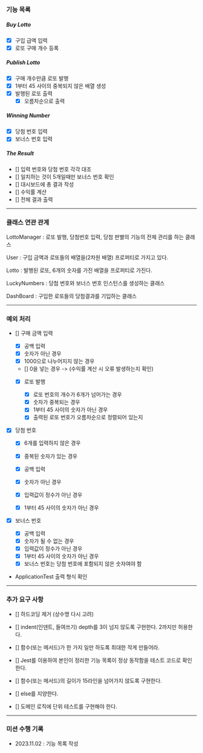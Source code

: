 ### 기능 목록

##### Buy Lotto

- [x] 구입 급액 입력
- [x] 로또 구매 개수 등록

##### Publish Lotto

- [x] 구매 개수만큼 로또 발행
- [x] 1부터 45 사이의 중복되지 않은 배열 생성
- [x] 발행된 로또 출력
  - [x] 오름차순으로 출력

##### Winning Number

- [x] 당첨 번호 입력
- [x] 보너스 번호 입력

##### The Result

- [] 입력 번호와 당첨 번호 각각 대조
- [] 일치하는 것이 5개일때만 보너스 번호 확인
- [] 대시보드에 총 결과 작성
- [] 수익률 계산
- [] 전체 결과 출력

---

### 클래스 연관 관계

LottoManager : 로또 발행, 당첨번호 입력, 당첨 판별의 기능의 전체 관리를 하는 클래스

User : 구입 금액과 로또들의 배열을(2차원 배열) 프로퍼티로 가지고 있다.

Lotto : 발행된 로또, 6개의 숫자를 가진 배열을 프로퍼티로 가진다.

LuckyNumbers : 당첨 번호와 보너스 번호 인스턴스를 생성하는 클래스

DashBoard : 구입한 로또들의 당첨결과를 기입하는 클래스

---

### 예외 처리

- [] 구매 금액 입력

  - [x] 공백 입력
  - [x] 숫자가 아닌 경우
  - [x] 1000으로 나누어지지 않는 경우
  - [] 0을 넣는 경우 -> (수익률 계산 시 오류 발생하는지 확인)

  - [x] 로또 발행

    - [x] 로또 번호의 개수가 6개가 넘어가는 경우
    - [x] 숫자가 중복되는 경우
    - [x] 1부터 45 사이의 숫자가 아닌 경우
    - [x] 출력된 로또 번호가 오름차순으로 정렬되어 있는지

- [x] 당첨 번호

  - [x] 6개를 입력하지 않은 경우
  - [x] 중복된 숫자가 있는 경우

  - [x] 공백 입력
  - [x] 숫자가 아닌 경우
  - [x] 입력값이 정수가 아닌 경우
  - [x] 1부터 45 사이의 숫자가 아닌 경우

- [x] 보너스 번호

  - [x] 공백 입력
  - [x] 숫자가 될 수 없는 경우
  - [x] 입력값이 정수가 아닌 경우
  - [x] 1부터 45 사이의 숫자가 아닌 경우
  - [x] 보너스 번호는 당첨 번호에 포함되지 않은 숫자여야 함

- ApplicationTest 출력 형식 확인

---

### 추가 요구 사항

- [] 하드코딩 제거 (상수명 다시 고려)
- [] indent(인덴트, 들여쓰기) depth를 3이 넘지 않도록 구현한다. 2까지만 허용한다.
- [] 함수(또는 메서드)가 한 가지 일만 하도록 최대한 작게 만들어라.
- [] Jest를 이용하여 본인이 정리한 기능 목록이 정상 동작함을 테스트 코드로 확인한다.

- [] 함수(또는 메서드)의 길이가 15라인을 넘어가지 않도록 구현한다.
- [] else를 지양한다.
- [] 도메인 로직에 단위 테스트를 구현해야 한다.

---

### 미션 수행 기록

- 2023.11.02 : 기능 목록 작성
